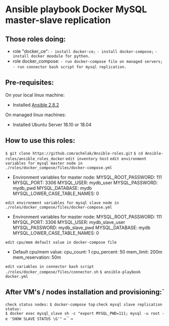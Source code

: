 # Ansible playbook Docker MySQL master-slave replication
## Those roles doing:
* role "docker_ce":
```- install docker-ce;```
```- install docker-compose;```
```- install docker moodule for python.```
* role docker_compose:
```- run docker-compose file on managed servers;```
```- run connector bash script for mysql replication.```

## Pre-requisites:
On your local linux machine:
* Installed [Ansible 2.8.2](https://docs.ansible.com/ansible/latest/installation_guide/intro_installation.html)

On managed linux machines:

* Installed Ubuntu Server 18.10 or 18.04

## How to use this roles:

```$ git clone https://github.com/achelak/Ansible-roles.git```
```$ cd Ansible-roles/ansible_roles_docker```
```edit inventory host```
```edit environment variables for mysql master node in ./roles/docker_compose/files/docker-compose.yml``` 
  * Environment variables for master node:
       MYSQL_ROOT_PASSWORD: 111
       MYSQL_PORT: 3306
       MYSQL_USER: mydb_user
       MYSQL_PASSWORD: mydb_pwd
       MYSQL_DATABASE: mydb
       MYSQL_LOWER_CASE_TABLE_NAMES: 0

```edit environment variables for mysql slave node in ./roles/docker_compose/files/docker-compose.yml``` 
* Environment variables for master node:
       MYSQL_ROOT_PASSWORD: 111
       MYSQL_PORT: 3306
       MYSQL_USER: mydb_slave_user
       MYSQL_PASSWORD: mydb_slave_pwd
       MYSQL_DATABASE: mydb
       MYSQL_LOWER_CASE_TABLE_NAMES: 0

``` edit cpu/mem default value in docker-compose file ```
* Default cpu/mem value:
   cpu_count: 1
    cpu_percent: 50
    mem_limit: 200m
    mem_reservation: 50m

```edit variables in connector bash script ./roles/docker_compose/files/connector.sh```
```$ ansible-playbook docker.yml ```


## After VM's / nodes installation and provisioning:`
```check status nodes:```
```$ docker-compose top```
```cheсk mysql slave replication status:```  
```$ docker exec mysql_slave sh -c "export MYSQL_PWD=111; mysql -u root -e 'SHOW SLAVE STATUS \G'"```
~``
~

